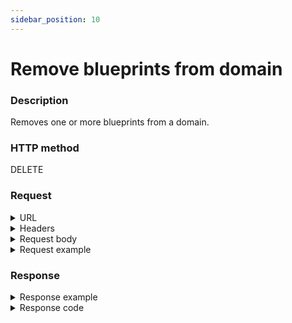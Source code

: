 ```yaml
---
sidebar_position: 10
---
```


# Remove blueprints from domain

### Description

Removes one or more blueprints from a domain.

### HTTP method

DELETE

### Request

<details>
<summary>URL</summary>
```javascript
http://{Admin API IP}:{port#}/api/v1/domains/{id}/blueprint
```
</details>

<details>
<summary>Headers</summary>


Example header format:

`Authorization: Basic <authorization token returned from the login method>`

`Content-Type: application/json`

| Parameter | Description/Comments |
| --- | --- |
| id | (string) Domain's id. Can be retrieved via [Get all domains](https://help.quali.com/Online%20Help/0.0/Portal/Content/API/RefGuides/RM-API/admin-api-get-all-domains.htm). |
</details>

<details>
<summary>Request body</summary>

| Parameter | Description/Comments |
| --- | --- |
| Id | (string) Blueprint's id. Can be retrieved via [Get domain's blueprints](https://help.quali.com/Online%20Help/0.0/Portal/Content/API/RefGuides/RM-API/admin-api-get-domain-blueprints.htm). |

</details>

<details>
<summary>Request example</summary>
```javascript
{
  "Blueprints": [
    {
      "Id": "369960ab-68ff-4fdc-bf02-054a96879812"
    },
    {
      "Id": "a0cd0b72-8ed6-41a8-a460-0ab6253aa6af"
    }
  ]
}
```
</details>

### Response

<details>
<summary>Response example</summary>
```javascript
{
    "Errors": []
}
```
</details>

<details>
<summary>Response code</summary>

200 OK
</details>